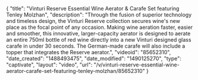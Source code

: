 {
    "title": "Vinturi Reserve Essential Wine Aerator & Carafe Set featuring Tenley Molzhan",
    "description": "Through the fusion of superior technology and timeless design, the Vinturi Reserve collection secures wine's new place as the focal point of any occasion.  Making wine aeration faster, easier and smoother, this innovative, larger-capacity aerator is designed to aerate an entire 750ml bottle of red wine directly into a new Vinturi designed glass carafe in under 30 seconds.  The German-made carafe will also include a topper that integrates the Reserve aerator.",
    "videoid": "85652310",
    "date_created": "1488493475",
    "date_modified": "1490125270",
    "type": "captivate",
    "layout": "video",
    "url": "\/v\/vinturi-reserve-essential-wine-aerator-carafe-set-featuring-tenley-molzhan\/85652310"
}